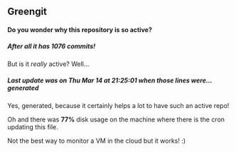 ## Greengit

#### Do you wonder why this repository is so active?

##### After all it has 1076 commits!

But is it *really* active? Well...

##### Last update was on Thu Mar 14 at 21:25:01 when those lines were... generated

Yes, generated, because it certainly helps a lot to have such an active repo!

Oh and there was **77%** disk usage on the machine
where there is the cron updating this file.

Not the best way to monitor a VM in the cloud but it works! :)

